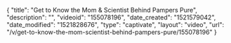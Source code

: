 {
    "title": "Get to Know the Mom & Scientist Behind Pampers Pure",
    "description": "",
    "videoid": "155078196",
    "date_created": "1521579042",
    "date_modified": "1521828676",
    "type": "captivate",
    "layout": "video",
    "url": "\/v\/get-to-know-the-mom-scientist-behind-pampers-pure\/155078196"
}